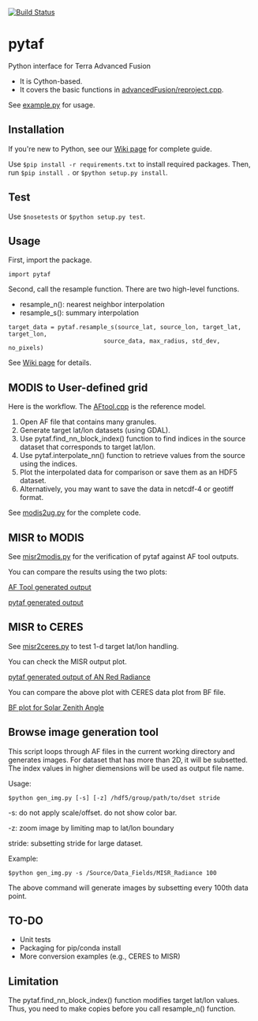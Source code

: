 [![Build Status](https://travis-ci.org/TerraFusion/pytaf.svg?branch=master)](https://travis-ci.org/TerraFusion/pytaf)

# pytaf
Python interface for Terra Advanced Fusion

  * It is Cython-based.
  * It covers the basic functions in [advancedFusion/reproject.cpp](https://github.com/TerraFusion/advancedFusion/blob/master/src/reproject.cpp).

See [example.py](example.py) for usage.

## Installation

If you're new to Python, see our
[Wiki page](https://github.com/TerraFusion/pytaf/wiki) for complete guide.

Use `$pip install -r requirements.txt` to install required packages.
Then, run `$pip install .` or `$python setup.py install`.


## Test

Use `$nosetests` or `$python setup.py test`.

## Usage

First, import the package.

`import pytaf`

Second, call the resample function. There are two high-level functions.

* resample_n(): nearest neighbor interpolation
* resample_s(): summary interpolation

```
target_data = pytaf.resample_s(source_lat, source_lon, target_lat, target_lon, 
	                       source_data, max_radius, std_dev, no_pixels)
```			    
			    
See [Wiki page](https://github.com/TerraFusion/pytaf/wiki/User-Guide) for details.

## MODIS to User-defined grid

Here is the workflow. The [AFtool.cpp](https://github.com/TerraFusion/advancedFusion/blob/master/src/AFtool.cpp) is the reference model.

1. Open AF file that contains many granules.
2. Generate target lat/lon datasets (using GDAL).
3. Use pytaf.find_nn_block_index() function to find indices in the source
dataset that corresponds to target lat/lon.
4. Use pytaf.interpolate_nn() function to retrieve values from the source
using the indices.
5. Plot the interpolated data for comparison or save them as an HDF5 dataset.
6. Alternatively, you may want to save the data in netcdf-4 or geotiff format.

See [modis2ug.py](modis2ug.py) for the complete code.

## MISR to MODIS

See [misr2modis.py](misr2modis.py) for the verification of pytaf against
AF tool outputs.

You can compare the results using the two plots:

[AF Tool generated output](misr2modis.h5.py.s.png)

[pytaf generated output](misr2modis.h5.py.t.png)

## MISR to CERES

See [misr2ceres.py](misr2ceres.py) to test 1-d target lat/lon handling.

You can check the MISR output plot.

[pytaf generated output of AN Red Radiance](misr2ceres.h5.py.png)

You can compare the above plot with CERES data plot from BF file.

[BF plot for Solar Zenith Angle](TERRA_BF_L1B_O53557_20100112014327_F000_V001.h5.py.png)

## Browse image generation tool

  This script loops through AF files in the current working directory and
  generates images. For dataset that has more than 2D, it will be subsetted.
  The index values in higher diemensions will be used as output file name. 

  Usage:

  `$python gen_img.py [-s] [-z] /hdf5/group/path/to/dset stride`

  -s: do not apply scale/offset. do not show color bar.
  
  -z: zoom image by limiting map to lat/lon boundary

  stride: subsetting stride for large dataset.

  Example:

  `$python gen_img.py -s /Source/Data_Fields/MISR_Radiance 100`

  The above command will generate images by subsetting every 100th data point.
  

  
##  TO-DO
* Unit tests
* Packaging for pip/conda install
* More conversion examples (e.g., CERES to MISR)

## Limitation

The pytaf.find_nn_block_index() function modifies target lat/lon values.
Thus, you need to make copies before you call resample_n() function.
